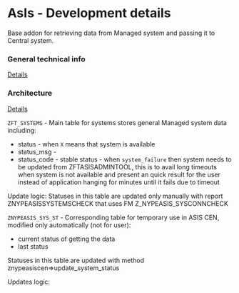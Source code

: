 # AsIs - Development details

Base addon for retrieving data from Managed system and passing it to Central system.

### General technical info
[Details](/tech/asis.md)

### Architecture
[Details](dev/arch/asis.pptx)

`ZFT_SYSTEMS` - Main table for systems
stores general Managed system data including:
- status - when `X` means that system is available
- status_msg - 
- status_code - stable status - when `system_failure` then system needs to be updated from ZFTASISADMINTOOL, this is to avail long timeouts when system is not available and present an quick result for the user instead of application hanging for minutes until it fails due to timeout

Update logic:
Statuses in this table are updated only manually with report ZNYPEASISSYSTEMSCHECK that uses FM Z_NYPEASIS_SYSCONNCHECK

`ZNYPEASIS_SYS_ST` - Corresponding table for temporary use in ASIS CEN, modified only automatically (not for user):
- current status of getting the data
- last status

Statuses in this table are updated with method znypeasiscen=>update_system_status

Updates logic:

